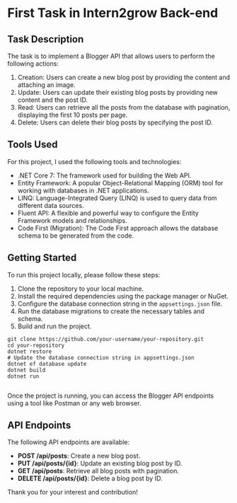 <!DOCTYPE html>
<html>
<body>
  <h1>First Task in Intern2grow Back-end</h1>

  <h2>Task Description</h2>
  <p>The task is to implement a Blogger API that allows users to perform the following actions:</p>
  <ol>
    <li>Creation: Users can create a new blog post by providing the content and attaching an image.</li>
    <li>Update: Users can update their existing blog posts by providing new content and the post ID.</li>
    <li>Read: Users can retrieve all the posts from the database with pagination, displaying the first 10 posts per page.</li>
    <li>Delete: Users can delete their blog posts by specifying the post ID.</li>
  </ol>

  <h2>Tools Used</h2>
  <p>For this project, I used the following tools and technologies:</p>
  <ul>
    <li>.NET Core 7: The framework used for building the Web API.</li>
    <li>Entity Framework: A popular Object-Relational Mapping (ORM) tool for working with databases in .NET applications.</li>
    <li>LINQ: Language-Integrated Query (LINQ) is used to query data from different data sources.</li>
    <li>Fluent API: A flexible and powerful way to configure the Entity Framework models and relationships.</li>
    <li>Code First (Migration): The Code First approach allows the database schema to be generated from the code.</li>
  </ul>

  <h2>Getting Started</h2>
  <p>To run this project locally, please follow these steps:</p>
  <ol>
    <li>Clone the repository to your local machine.</li>
    <li>Install the required dependencies using the package manager or NuGet.</li>
    <li>Configure the database connection string in the <code>appsettings.json</code> file.</li>
    <li>Run the database migrations to create the necessary tables and schema.</li>
    <li>Build and run the project.</li>
  </ol>
  <pre><code>git clone https://github.com/your-username/your-repository.git
cd your-repository
dotnet restore
# Update the database connection string in appsettings.json
dotnet ef database update
dotnet build
dotnet run
  </code></pre>
  <p>Once the project is running, you can access the Blogger API endpoints using a tool like Postman or any web browser.</p>

  <h2>API Endpoints</h2>
  <p>The following API endpoints are available:</p>
  <ul>
    <li><strong>POST /api/posts</strong>: Create a new blog post.</li>
    <li><strong>PUT /api/posts/{id}</strong>: Update an existing blog post by ID.</li>
    <li><strong>GET /api/posts</strong>: Retrieve all blog posts with pagination.</li>
    <li><strong>DELETE /api/posts/{id}</strong>: Delete a blog post by ID.</li>
  </ul>
 
  <p>Thank you for your interest and contribution!</p>
</body>
</html>
